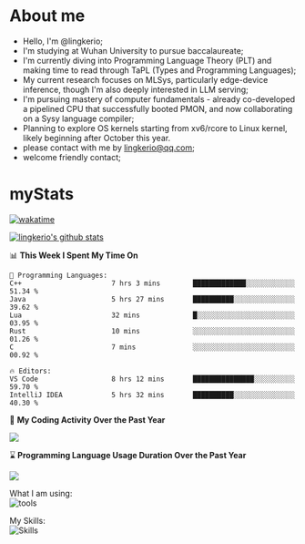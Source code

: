 # About me

- Hello, I'm @lingkerio; 
- I'm studying at Wuhan University to pursue baccalaureate;
- I'm currently diving into Programming Language Theory (PLT) and making time to read through TaPL (Types and Programming Languages);
- My current research focuses on MLSys, particularly edge-device inference, though I'm also deeply interested in LLM serving;
- I'm pursuing mastery of computer fundamentals - already co-developed a pipelined CPU that successfully booted PMON, and now collaborating on a Sysy language compiler;
- Planning to explore OS kernels starting from xv6/rcore to Linux kernel, likely beginning after October this year.
- please contact with me by lingkerio@qq.com;
- welcome friendly contact;


# myStats
[![wakatime](https://wakatime.com/badge/user/91f23013-72dc-47fa-9246-c7f1d9e4561b.svg)](https://wakatime.com/@91f23013-72dc-47fa-9246-c7f1d9e4561b)

[![lingkerio's github stats](https://github-readme-stats-neon-sigma-67.vercel.app/api?username=lingkerio&show_icons=true&theme=swift)](https://github-readme-stats-neon-sigma-67.vercel.app)

<!--START_SECTION:waka-->
📊 **This Week I Spent My Time On** 

```text
💬 Programming Languages: 
C++                      7 hrs 3 mins        █████████████░░░░░░░░░░░░   51.34 % 
Java                     5 hrs 27 mins       ██████████░░░░░░░░░░░░░░░   39.62 % 
Lua                      32 mins             █░░░░░░░░░░░░░░░░░░░░░░░░   03.95 % 
Rust                     10 mins             ░░░░░░░░░░░░░░░░░░░░░░░░░   01.26 % 
C                        7 mins              ░░░░░░░░░░░░░░░░░░░░░░░░░   00.92 % 

🔥 Editors: 
VS Code                  8 hrs 12 mins       ███████████████░░░░░░░░░░   59.70 % 
IntelliJ IDEA            5 hrs 32 mins       ██████████░░░░░░░░░░░░░░░   40.30 % 
```


<!--END_SECTION:waka-->

📅 **My Coding Activity Over the Past Year**

<a href="https://wakatime.com"><img src="https://wakatime.com/share/@lingkerio/9d8c2ccb-422f-4031-86b5-c947c7b728ba.png" /></a>

⌛ **Programming Language Usage Duration Over the Past Year**

<a href="https://wakatime.com"><img src="https://wakatime.com/share/@lingkerio/b4268c3a-49e5-469e-b094-8e53392cb864.png" /></a>

What I am using:  
![tools](https://skillicons.dev/icons?i=discord,twitter,linkedin,gitlab,git,github,neovim,vim,stackoverflow,visualstudio,vscode,pycharm,arch,debian,ubuntu)  


My Skills:  
![Skills](https://skillicons.dev/icons?i=linux,windows,c,cpp,cs,ocaml,rust,py,js)  
